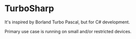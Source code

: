 # TurboSharp

It's inspired by Borland Turbo Pascal, but for C# development.

Primary use case is running on small and/or restricted devices.
